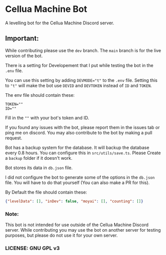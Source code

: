# Cellua Machine Bot
A levelling bot for the Cellua Machine Discord server.

## Important:
While contributing please use the `dev` branch. The `main` branch is for the live version of the bot.  
  
There is a setting for Developement that I put while testing the bot in the `.env` file.

You can use this setting by adding `DEVMODE="t"` to the `.env` file. Setting this to `"t"` will make the bot use `DEVID` and `DEVTOKEN` instead of `ID` and `TOKEN`.

The env file should contain these:
```
TOKEN=""
ID=""
```
Fill in the `""` with your bot's token and ID.

If you found any issues with the bot, please report them in the issues tab or ping me on discord. You may also contribute to the bot by making a pull request.

Bot has a backup system for the database. It will backup the database every 0.8 hours. You can configure this in `src/utils/save.ts`.
Please Create a `backup` folder if it doesn't work.

Bot stores its data in `db.json` file.

I did not configure the bot to generate some of the options in the `db.json` file. You will have to do that yourself (You can also make a PR for this).

By Default the file should contain these:
```json
{"levelData": [], "inDev": false, "moyai": [], "counting": []}
```

### Note:
This bot is not intended for use outside of the Cellua Machine Discord server. While contributing you may use the bot on another server for testing purposes, but please do not use it for your own server.

### LICENSE: GNU GPL v3